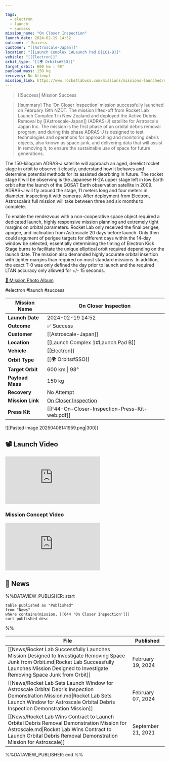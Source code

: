 ```yaml
---

tags:
  - electron
  - launch
  - success
mission_name: "On Closer Inspection"
launch_date: 2024-02-19 14:52
outcome: ✅ Success
customer: "[[Astroscale-Japan]]"
location: "[[Launch Complex 1#Launch Pad B|LC1-B]]"
vehicle: "[[Electron]]"
orbit_type: "[[🌍 Orbits#SSO]]"
target_orbit: 600 km | 98°
payload_mass: 150 kg
recovery: No Attempt
mission_link: https://www.rocketlabusa.com/missions/missions-launched/on-closer-inspection/
---
```


>[!Success] Mission Success

>[!summary]
The ‘On Closer Inspection’ mission successfully launched on February 19th NZDT. The mission lifted-off from Rocket Lab Launch Complex 1 in New Zealand and deployed the Active Debris Removal by [[Astroscale-Japan]] (ADRAS-J) satellite for Astroscale Japan Inc. The mission is the first phase of an orbital debris removal program, and during this phase ADRAS-J is designed to test technologies and operations for approaching and monitoring debris objects, also known as space junk, and delivering data that will assist in removing it, to ensure the sustainable use of space for future generations.
>
The 150-kilogram ADRAS-J satellite will approach an aged, derelict rocket stage in orbit to observe it closely, understand how it behaves and determine potential methods for its assisted deorbiting in future. The rocket stage it will be observing is the Japanese H-2A upper stage left in low Earth orbit after the launch of the GOSAT Earth observation satellite in 2009. ADRAS-J will fly around the stage, 11 meters long and four meters in diameter, inspecting it with cameras. After deployment from Electron, Astroscale’s full mission will take between three and six months to complete.
>
To enable the rendezvous with a non-cooperative space object required a dedicated launch, highly responsive mission planning and extremely tight margins on orbital parameters. Rocket Lab only received the final perigee, apogee, and inclination from Astroscale 20 days before launch. Only then could argument of perigee targets for different days within the 14-day window be selected, essentially determining the timing of Electron Kick Stage burns to facilitate the unique elliptical orbit required depending on the launch date. The mission also demanded highly accurate orbital insertion with tighter margins than required on most standard missions. In addition, the exact T-0 was only defined the day prior to launch and the required LTAN accuracy only allowed for +/- 15 seconds.
>
[📸 Mission Photo Album](https://www.flickr.com/photos/rocketlab/albums/72177720314661187/)

#electron #launch #success

| **Mission Name** | On Closer Inspection                                                                                  |
| ---------------- | ----------------------------------------------------------------------------------------------------- |
| **Launch Date**  | 2024-02-19 14:52                                                                                      |
| **Outcome**      | ✅ Success                                                                                             |
| **Customer**     | [[Astroscale-Japan]]                                                                                  |
| **Location**     | [[Launch Complex 1#Launch Pad B]]                                                                     |
| **Vehicle**      | [[Electron]]                                                                                          |
| **Orbit Type**   | [[🌍 Orbits#SSO]]                                                                                     |
| **Target Orbit** | 600 km &#124; 98°                                                                                     |
| **Payload Mass** | 150 kg                                                                                                |
| **Recovery**     | No Attempt                                                                                            |
| **Mission Link** | [On Closer Inspection](https://www.rocketlabusa.com/missions/missions-launched/on-closer-inspection/) |
| **Press Kit**    | [[F44-On-Closer-Inspection-Press-Kit-web.pdf]]                                                        |


![[Pasted image 20250406141959.png|300]]


## 📽️ Launch Video

<div class="responsive-video">
<iframe src="https://www.youtube.com/embed/dcuZMP1m_g8" title="Rocket Lab&#39;s Electron - On Closer Inspection Mission" frameborder="0" allow="accelerometer; autoplay; clipboard-write; encrypted-media; gyroscope; picture-in-picture; web-share" referrerpolicy="strict-origin-when-cross-origin" allowfullscreen></iframe>     
</div>

### Mission Concept Video

<div class="responsive-video">
<iframe src="https://www.youtube.com/embed/IavkwZi7ME8" title="ADRAS-J | Active Debris Removal by Astroscale - Japan | Concept of Operations" frameborder="0" allow="accelerometer; autoplay; clipboard-write; encrypted-media; gyroscope; picture-in-picture; web-share" referrerpolicy="strict-origin-when-cross-origin" allowfullscreen></iframe>
</div>


## 📰 News
%%DATAVIEW_PUBLISHER: start
```
table published as "Published"
from "News"
where contains(mission, [[044 'On Closer Inspection']])
sort published desc
```
%%

| File                                                                                                                                                                                                         | Published          |
| ------------------------------------------------------------------------------------------------------------------------------------------------------------------------------------------------------------ | ------------------ |
| [[News/Rocket Lab Successfully Launches Mission Designed to Investigate Removing Space Junk from Orbit.md\|Rocket Lab Successfully Launches Mission Designed to Investigate Removing Space Junk from Orbit]] | February 19, 2024  |
| [[News/Rocket Lab Sets Launch Window for Astroscale Orbital Debris Inspection Demonstration Mission.md\|Rocket Lab Sets Launch Window for Astroscale Orbital Debris Inspection Demonstration Mission]]       | February 07, 2024  |
| [[News/Rocket Lab Wins Contract to Launch Orbital Debris Removal Demonstration Mission for Astroscale.md\|Rocket Lab Wins Contract to Launch Orbital Debris Removal Demonstration Mission for Astroscale]]   | September 21, 2021 |

%%DATAVIEW_PUBLISHER: end %%